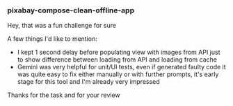### pixabay-compose-clean-offline-app

Hey, that was a fun challenge for sure

A few things I'd like to mention:
- I kept 1 second delay before populating view with images from API just to show 
difference between loading from API and loading from cache
- Gemini was very helpful for unit/UI tests, even if generated faulty code it was quite easy to fix 
either manually or with further prompts, it's early stage for this tool and I'm already very impressed

Thanks for the task and for your review